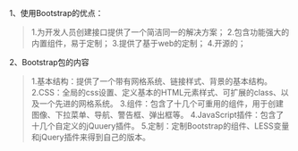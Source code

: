 1、使用Bootstrap的优点：
> 1.为开发人员创建接口提供了一个简洁同一的解决方案；
> 2.包含功能强大的内置组件，易于定制；
> 3.提供了基于web的定制；
> 4.开源的；

2、Bootstrap包的内容
> 1.基本结构：提供了一个带有网格系统、链接样式、背景的基本结构。
> 2.CSS：全局的css设置、定义基本的HTML元素样式、可扩展的class、以及一个先进的网格系统。
> 3.组件：包含了十几个可重用的组件，用于创建图像、下拉菜单、导航、警告框、弹出框等。
> 4.JavaScript插件：包含了十几个自定义的jQuuery插件。
> 5.定制：定制Bootstrap的组件、LESS变量和jQuery插件来得到自己的版本。
